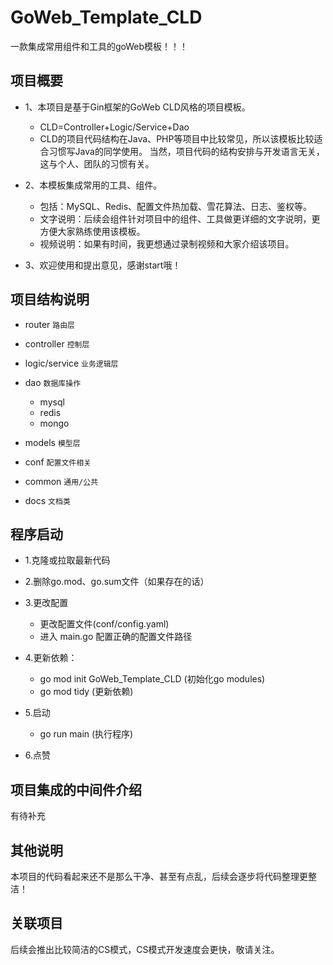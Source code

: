 # GoWeb_Template_CLD

一款集成常用组件和工具的goWeb模板！！！

## 项目概要

- 1、本项目是基于Gin框架的GoWeb CLD风格的项目模板。
  - CLD=Controller+Logic/Service+Dao
  - CLD的项目代码结构在Java、PHP等项目中比较常见，所以该模板比较适合习惯写Java的同学使用。 当然，项目代码的结构安排与开发语言无关，这与个人、团队的习惯有关。

- 2、本模板集成常用的工具、组件。
  - 包括：MySQL、Redis、配置文件热加载、雪花算法、日志、鉴权等。
  - 文字说明：后续会组件针对项目中的组件、工具做更详细的文字说明，更方便大家熟练使用该模板。
  - 视频说明：如果有时间，我更想通过录制视频和大家介绍该项目。

- 3、欢迎使用和提出意见，感谢start哦！

## 项目结构说明

- router `路由层`

- controller `控制层`

- logic/service `业务逻辑层`

- dao `数据库操作`
    - mysql
    - redis
    - mongo

- models `模型层`

- conf `配置文件相关`

- common `通用/公共`

- docs `文档类`


## 程序启动
- 1.克隆或拉取最新代码
  
- 2.删除go.mod、go.sum文件（如果存在的话）
  
- 3.更改配置
  - 更改配置文件(conf/config.yaml)
  - 进入 main.go 配置正确的配置文件路径
  
- 4.更新依赖： 
  - go mod init GoWeb_Template_CLD (初始化go modules)
  - go mod tidy (更新依赖)
  
- 5.启动
  - go run main (执行程序)
  
- 6.点赞
 
## 项目集成的中间件介绍
有待补充
    
## 其他说明
本项目的代码看起来还不是那么干净、甚至有点乱，后续会逐步将代码整理更整洁！

## 关联项目
后续会推出比较简洁的CS模式，CS模式开发速度会更快，敬请关注。
